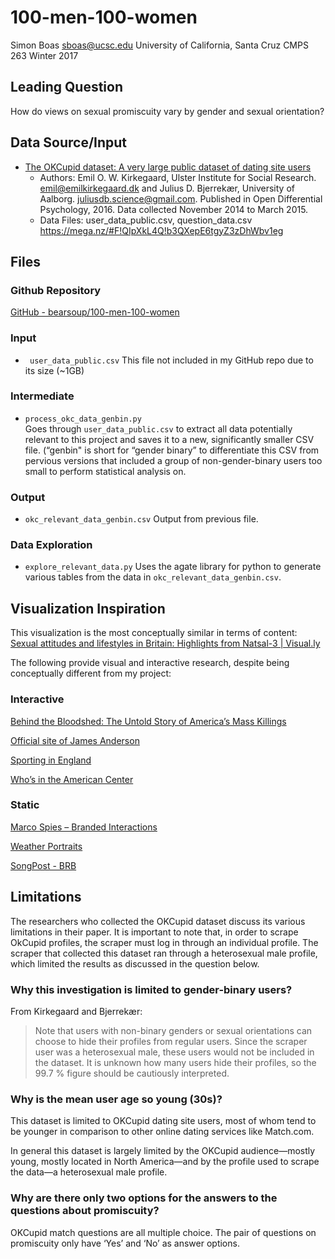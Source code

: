 # 100-men-100-women

Simon Boas
sboas@ucsc.edu
University of California, Santa Cruz
CMPS 263 Winter 2017

## Leading Question
How do views on sexual promiscuity vary by gender and sexual orientation?

## Data Source/Input
* [The OKCupid dataset: A very large public dataset of dating site users](https://openpsych.net/paper/46)
	* Authors: Emil O. W. Kirkegaard, Ulster Institute for Social Research. <emil@emilkirkegaard.dk> and Julius D. Bjerrekær, University of Aalborg. <juliusdb.science@gmail.com>. Published in Open Differential Psychology, 2016. Data collected November 2014 to March 2015.
	* Data Files: user_data_public.csv, question_data.csv https://mega.nz/#F!QIpXkL4Q!b3QXepE6tgyZ3zDhWbv1eg
	
## Files
### Github Repository
[GitHub - bearsoup/100-men-100-women](https://github.com/bearsoup/100-men-100-women)
### Input
* ` user_data_public.csv`
This file not included in my GitHub repo due to its size (~1GB)
### Intermediate
* `process_okc_data_genbin.py`  
Goes through `user_data_public.csv` to extract all data potentially relevant to this project and saves it to a new, significantly smaller CSV file. (“genbin" is short for “gender binary” to differentiate this CSV from pervious versions that included a group of non-gender-binary users too small to perform statistical analysis on.
### Output
* `okc_relevant_data_genbin.csv`
Output from  previous file.
### Data Exploration
* `explore_relevant_data.py`
Uses the agate library for python to generate various tables from the data in `okc_relevant_data_genbin.csv`.

## Visualization Inspiration
This visualization is the most conceptually similar in terms of content:
[Sexual attitudes and lifestyles in Britain: Highlights from Natsal-3 | Visual.ly](http://visual.ly/sexual-attitudes-and-lifestyles-britain-highlights-natsal-3)

The following provide visual and interactive research, despite being conceptually different from my project:
### Interactive
[Behind the Bloodshed: The Untold Story of America’s Mass Killings](http://www.gannett-cdn.com/GDContent/mass-killings/index.html)

[Official site of James Anderson](http://jamesanderson613.com/)

[Sporting in England](http://infographics.sportengland.org/)

[Who’s in the American Center](http://www.nbcnews.com/id/53277240#intro)

### Static
[Marco Spies – Branded Interactions](https://www.designmadeingermany.de/2013/1654/)

[Weather Portraits](https://www.c82.net/blog/?id=71)

[SongPost - BRB](http://cargocollective.com/barbararebolledo/SongPost)

## Limitations
The researchers who collected the OKCupid dataset discuss its various limitations in their paper. It is important to note that, in order to scrape OkCupid profiles, the scraper must log in through an individual profile. The scraper that collected this dataset ran through a heterosexual male profile, which limited the results as discussed in the question below.

### Why this investigation is limited to gender-binary users?
From Kirkegaard and Bjerrekær:
>  Note that users with non-binary genders or sexual orientations can choose to hide their profiles from regular users. Since the scraper user was a heterosexual male, these users would not be included in the dataset. It is unknown how many users hide their profiles, so the 99.7 % figure should be cautiously interpreted.  

### Why is the mean user age so young (30s)?
This dataset is limited to OKCupid dating site users, most of whom tend to be younger in comparison to other online dating services like Match.com.

In general this dataset is largely limited by the OKCupid audience—mostly young, mostly located in North America—and by the profile used to scrape the data—a heterosexual male profile.

### Why are there only two options for the answers to the questions about promiscuity?
OKCupid match questions are all multiple choice. The pair of questions on promiscuity only have ‘Yes’ and ‘No’ as answer options.
